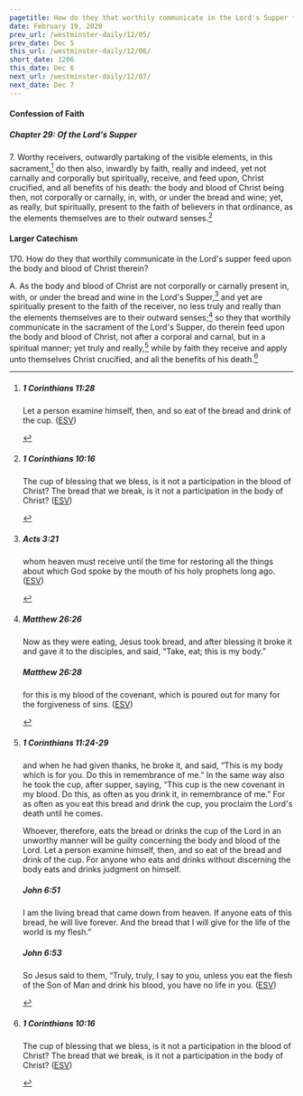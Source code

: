 ```yaml
---
pagetitle: How do they that worthily communicate in the Lord's Supper feed upon Christ therein?
date: February 19, 2020
prev_url: /westminster-daily/12/05/
prev_date: Dec 5
this_url: /westminster-daily/12/06/
short_date: 1206
this_date: Dec 6
next_url: /westminster-daily/12/07/
next_date: Dec 7
---
```


#### Confession of Faith

##### Chapter 29: Of the Lord's Supper

7\. Worthy receivers, outwardly partaking of the visible elements, in this sacrament,[^fnref:wcf1] do then also, inwardly by faith, really and indeed, yet not carnally and corporally but spiritually, receive, and feed upon, Christ crucified, and all benefits of his death: the body and blood of Christ being then, not corporally or carnally, in, with, or under the bread and wine; yet, as really, but spiritually, present to the faith of believers in that ordinance, as the elements themselves are to their outward senses.[^fnref:wcf2]

[^fnref:wcf1]: <div class="esv"><h5>1 Corinthians 11:28</h5> <div class="esv-text"><p id="p46011028.01-1">Let a person examine himself, then, and so eat of the bread and drink of the cup.  (<a href="http://www.esv.org" class="copyright">ESV</a>)</p> </div> </div>

[^fnref:wcf2]: <div class="esv"><h5>1 Corinthians 10:16</h5> <div class="esv-text"><p id="p46010016.01-1">The cup of blessing that we bless, is it not a participation in the blood of Christ? The bread that we break, is it not a participation in the body of Christ?  (<a href="http://www.esv.org" class="copyright">ESV</a>)</p> </div> </div>


#### Larger Catechism

170\. How do they that worthily communicate in the Lord's supper feed upon the body and blood of Christ therein?

A. As the body and blood of Christ are not corporally or carnally present in, with, or under the bread and wine in the Lord's Supper,[^fnref:wlc1] and yet are spiritually present to the faith of the receiver, no less truly and really than the elements themselves are to their outward senses;[^fnref:wlc2] so they that worthily communicate in the sacrament of the Lord's Supper, do therein feed upon the body and blood of Christ, not after a corporal and carnal, but in a spiritual manner; yet truly and really,[^fnref:wlc3] while by faith they receive and apply unto themselves Christ crucified, and all the benefits of his death.[^fnref:wlc4]


[^fnref:wlc1]: <div class="esv"><h5>Acts 3:21</h5> <div class="esv-text"><p id="p44003021.01-1">whom heaven must receive until the time for restoring all the things about which God spoke by the mouth of his holy prophets long ago.  (<a href="http://www.esv.org" class="copyright">ESV</a>)</p> </div> </div>

[^fnref:wlc2]: <div class="esv"><h5>Matthew 26:26</h5> <div class="esv-text"> <p id="p40026026.06-1">Now as they were eating, Jesus took bread, and after blessing it broke it and gave it to the disciples, and said, <span class="woc">&#8220;Take, eat; this is my body.&#8221;</span></p> </div><h5>Matthew 26:28</h5> <div class="esv-text"><p id="p40026028.01-2"><span class="woc">for this is my blood of the covenant, which is poured out for many for the forgiveness of sins.</span>  (<a href="http://www.esv.org" class="copyright">ESV</a>)</p> </div> </div>

[^fnref:wlc3]: <div class="esv"><h5>1 Corinthians 11:24-29</h5> <div class="esv-text"><p id="p46011024.01-1">and when he had given thanks, he broke it, and said, <span class="woc">&#8220;This is my body which is for you. Do this in remembrance of me.&#8221;</span> In the same way also he took the cup, after supper, saying, <span class="woc">&#8220;This cup is the new covenant in my blood. Do this, as often as you drink it, in remembrance of me.&#8221;</span> For as often as you eat this bread and drink the cup, you proclaim the Lord's death until he comes.</p>  <p id="p46011027.01-1">Whoever, therefore, eats the bread or drinks the cup of the Lord in an unworthy manner will be guilty concerning the body and blood of the Lord. Let a person examine himself, then, and so eat of the bread and drink of the cup. For anyone who eats and drinks without discerning the body eats and drinks judgment on himself.</p> </div><h5>John 6:51</h5> <div class="esv-text"><p id="p43006051.01-2"><span class="woc">I am the living bread that came down from heaven. If anyone eats of this bread, he will live forever. And the bread that I will give for the life of the world is my flesh.&#8221;</span></p> </div><h5>John 6:53</h5> <div class="esv-text"><p id="p43006053.01-3">So Jesus said to them, <span class="woc">&#8220;Truly, truly, I say to you, unless you eat the flesh of the Son of Man and drink his blood, you have no life in you.</span>  (<a href="http://www.esv.org" class="copyright">ESV</a>)</p> </div> </div>

[^fnref:wlc4]: <div class="esv"><h5>1 Corinthians 10:16</h5> <div class="esv-text"><p id="p46010016.01-1">The cup of blessing that we bless, is it not a participation in the blood of Christ? The bread that we break, is it not a participation in the body of Christ?  (<a href="http://www.esv.org" class="copyright">ESV</a>)</p> </div> </div>

